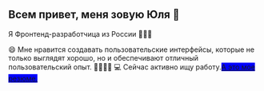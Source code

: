 ## Всем привет, меня зовую Юля 👋

Я Фронтенд-разработчица из России 👩🏼‍💻

😄 Мне нравится создавать пользовательские интерфейсы, которые не только выглядят хорошо, но и обеспечивают отличный пользовательский опыт.
🏃🏼‍♀️‍➡️ 
💻 Сейчас активно ищу работу.[<span style="background-color: blue;">А это мое резюме.</span>](https://disk.yandex.ru/i/DUDc6aA37fEQfQ)


